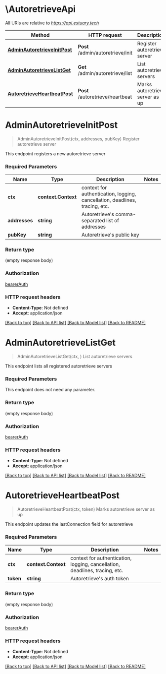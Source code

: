 # \AutoretrieveApi

All URIs are relative to *https://api.estuary.tech*

Method | HTTP request | Description
------------- | ------------- | -------------
[**AdminAutoretrieveInitPost**](AutoretrieveApi.md#AdminAutoretrieveInitPost) | **Post** /admin/autoretrieve/init | Register autoretrieve server
[**AdminAutoretrieveListGet**](AutoretrieveApi.md#AdminAutoretrieveListGet) | **Get** /admin/autoretrieve/list | List autoretrieve servers
[**AutoretrieveHeartbeatPost**](AutoretrieveApi.md#AutoretrieveHeartbeatPost) | **Post** /autoretrieve/heartbeat | Marks autoretrieve server as up


# **AdminAutoretrieveInitPost**
> AdminAutoretrieveInitPost(ctx, addresses, pubKey)
Register autoretrieve server

This endpoint registers a new autoretrieve server

### Required Parameters

Name | Type | Description  | Notes
------------- | ------------- | ------------- | -------------
 **ctx** | **context.Context** | context for authentication, logging, cancellation, deadlines, tracing, etc.
  **addresses** | **string**| Autoretrieve&#39;s comma-separated list of addresses | 
  **pubKey** | **string**| Autoretrieve&#39;s public key | 

### Return type

 (empty response body)

### Authorization

[bearerAuth](../README.md#bearerAuth)

### HTTP request headers

 - **Content-Type**: Not defined
 - **Accept**: application/json

[[Back to top]](#) [[Back to API list]](../README.md#documentation-for-api-endpoints) [[Back to Model list]](../README.md#documentation-for-models) [[Back to README]](../README.md)

# **AdminAutoretrieveListGet**
> AdminAutoretrieveListGet(ctx, )
List autoretrieve servers

This endpoint lists all registered autoretrieve servers

### Required Parameters
This endpoint does not need any parameter.

### Return type

 (empty response body)

### Authorization

[bearerAuth](../README.md#bearerAuth)

### HTTP request headers

 - **Content-Type**: Not defined
 - **Accept**: application/json

[[Back to top]](#) [[Back to API list]](../README.md#documentation-for-api-endpoints) [[Back to Model list]](../README.md#documentation-for-models) [[Back to README]](../README.md)

# **AutoretrieveHeartbeatPost**
> AutoretrieveHeartbeatPost(ctx, token)
Marks autoretrieve server as up

This endpoint updates the lastConnection field for autoretrieve

### Required Parameters

Name | Type | Description  | Notes
------------- | ------------- | ------------- | -------------
 **ctx** | **context.Context** | context for authentication, logging, cancellation, deadlines, tracing, etc.
  **token** | **string**| Autoretrieve&#39;s auth token | 

### Return type

 (empty response body)

### Authorization

[bearerAuth](../README.md#bearerAuth)

### HTTP request headers

 - **Content-Type**: Not defined
 - **Accept**: application/json

[[Back to top]](#) [[Back to API list]](../README.md#documentation-for-api-endpoints) [[Back to Model list]](../README.md#documentation-for-models) [[Back to README]](../README.md)

